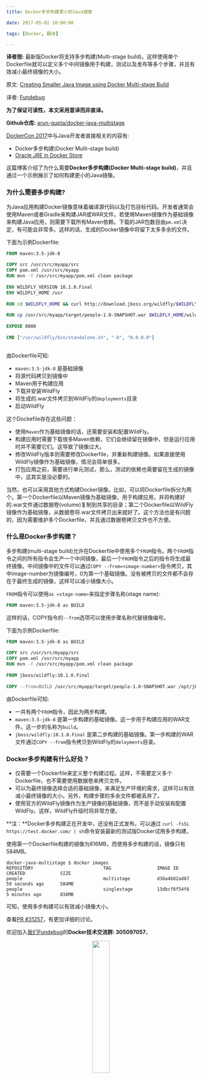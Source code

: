 ```yaml
---
title: Docker多步构建更小的Java镜像

date: 2017-05-02 10:00:00

tags: [Docker, 翻译]

---
```


**译者按:** 最新版Docker将支持多步构建(Multi-stage build)，这样使用单个Dockerfile就可以定义多个中间镜像用于构建，测试以及发布等多个步骤，并且有效减小最终镜像的大小。

<!-- more -->

原文: [Creating Smaller Java Image using Docker Multi-stage Build](http://blog.arungupta.me/smaller-java-image-docker-multi-stage-build/)

译者: [Fundebug](https://fundebug.com/)

**为了保证可读性，本文采用意译而非直译。**

**Github仓库:** [arun-gupta/docker-java-multistage](https://github.com/arun-gupta/docker-java-multistage)

[DockerCon 2017](http://2017.dockercon.com/)中与Java开发者直接相关的内容有:

- Docker多步构建(Docker Multi-stage build)
- [Oracle JRE in Docker Store](https://blogs.oracle.com/developers/official-docker-image-for-oracle-java-and-the-openjdk-roadmap-for-containers)

这篇博客介绍了为什么需要**Docker多步构建(Docker Multi-stage build)**，并且通过一个示例展示了如何构建更小的Java镜像。


### 为什么需要多步构建?

为Java应用构建Docker镜像意味着编译源代码以及打包目标代码。开发者通常会使用Maven或者Gradle来构建JAR或WAR文件。若使用Maven镜像作为基础镜像来构建Java应用，则需要下载所有Maven依赖。下载的JAR包数目由`pm.xml`决定，有可能会非常多。这样的话，生成的Docker镜像中将留下太多多余的文件。

下面为示例Dockerfile:

```dockerfile
FROM maven:3.5-jdk-8
 
COPY src /usr/src/myapp/src
COPY pom.xml /usr/src/myapp
RUN mvn -f /usr/src/myapp/pom.xml clean package
 
ENV WILDFLY_VERSION 10.1.0.Final
ENV WILDFLY_HOME /usr
 
RUN cd $WILDFLY_HOME && curl http://download.jboss.org/wildfly/$WILDFLY_VERSION/wildfly-$WILDFLY_VERSION.tar.gz | tar zx && mv $WILDFLY_HOME/wildfly-$WILDFLY_VERSION $WILDFLY_HOME/wildfly
 
RUN cp /usr/src/myapp/target/people-1.0-SNAPSHOT.war $WILDFLY_HOME/wildfly/standalone/deployments/people.war
 
EXPOSE 8080
 
CMD ["/usr/wildfly/bin/standalone.sh", "-b", "0.0.0.0"]
 
```

由Dockerfile可知:

- `maven:3.5-jdk-8` 是基础镜像
- 将源代码拷贝到镜像中
- Maven用于构建应用
- 下载并安装WildFly
- 将生成的.war文件拷贝到WildFly的`deployments`目录
- 启动WildFly

这个Dockefile存在这些问题：

- 使用`Maven`作为基础镜像的话，还需要安装和配置WildFly。
- 构建应用时需要下载很多Maven依赖，它们会继续留在镜像中，但是运行应用时并不需要它们。这导致了镜像过大。
- 修改WildFly版本则需要修改Dockerfile，并重新构建镜像。如果直接使用WildFly镜像作为基础镜像，情况会简单很多。
- 打包应用之前，需要进行单元测试，那么，测试的依赖也需要留在生成的镜像中，这其实是没必要的。

当然，也可以采用其他方式构建Docker镜像。比如，可以将Dockerfile拆分为两个。第一个Dockerfile以Maven镜像为基础镜像，用于构建应用，并将构建好的.war文件通过数据卷(volume)复制到共享的目录；第二个Dockerfile以WildFly镜像作为基础镜像，从数据卷将.war文件拷贝出来就好了。这个方法也是有问题的，因为需要维护多个Dockerfile，并且通过数据卷拷贝文件也不方便。

### 什么是Docker多步构建？

多步构建(multi-stage build)允许在Dockerfile中使用多个`FROM`指令。两个`FROM`指令之间的所有指令会生产一个中间镜像，最后一个`FROM`指令之后的指令将生成最终镜像。中间镜像中的文件可以通过`COPY --from=<image-number>`指令拷贝，其中image-number为镜像编号，0为第一个基础镜像。没有被拷贝的文件都不会存在于最终生成的镜像，这样可以减小镜像大小。

`FROM`指令可以使用`as <stage-name>`来指定步骤名称(stage name):

```Dockerfile
FROM maven:3.5-jdk-8 as BUILD
```

这样的话，COPY指令的`--from`选项可以使用步骤名称代替镜像编号。

下面为示例Dockerfile:

```Dockerfile
FROM maven:3.5-jdk-8 as BUILD
 
COPY src /usr/src/myapp/src
COPY pom.xml /usr/src/myapp
RUN mvn -f /usr/src/myapp/pom.xml clean package
 
FROM jboss/wildfly:10.1.0.Final
 
COPY --from=BUILD /usr/src/myapp/target/people-1.0-SNAPSHOT.war /opt/jboss/wildfly/standalone/deployments/people.war
```

由Dockerfile可知:

- 一共有两个`FROM`指令，因此为两步构建。
- `maven:3.5-jdk-8` 是第一步构建的基础镜像。这一步用于构建应用的WAR文件。这一步的名称为`build`。
- `jboss/wildfly:10.1.0.Final` 是第二步构建的基础镜像。第一步构建的WAR文件通过`COPY --from`指令拷贝到WildFly的`deloyments`目录。

### Docker多步构建有什么好处？

- 仅需要一个Dockerfile来定义整个构建过程。这样，不需要定义多个Dockerfile，也不需要使用数据卷来拷贝文件。
- 可以为最终镜像选择合适的基础镜像，来满足生产环境的需求，这样可以有效减小最终镜像的大小。另外，构建步骤的多余文件都被丢弃了。
- 使用官方的WildFly镜像作为生产镜像的基础镜像，而不是手动安装和配置WildFly。这样，WildFly升级时将非常方便。

**注：**Docker多步构建正在开发中，还没有正式发布。可以通过 `curl -fsSL https://test.docker.com/ | sh`命令安装最新的测试版Docker试用多步构建。

使用第一个Dockerfile构建的镜像为816MB，而使用多步构建的话，镜像只有584MB。

```shell
docker-java-multistage $ docker images
REPOSITORY                          TAG                 IMAGE ID            CREATED             SIZE
people                              multistage          d36a4b82ad87        59 seconds ago      584MB
people                              singlestage         13dbcf8f54f6        5 minutes ago       816MB
```

可知，使用多步构建可以有效减小镜像大小。

查看[PR #31257](https://github.com/moby/moby/pull/31257)，有更加详细的讨论。

欢迎加入[我们Fundebug](https://fundebug.com/)的**Docker技术交流群: 305097057**。

<div style="text-align: center;">
<img style="width:30%;" src="http://opu5mq5tf.bkt.clouddn.com/qq_docker.JPG" />
</div>















